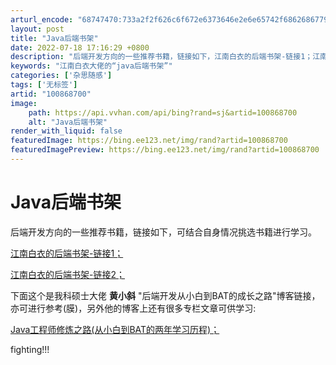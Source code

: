 ```yaml
---
arturl_encode: "68747470:733a2f2f626c6f672e6373646e2e6e65742f6862686779752f:61727469636c652f64657461696c732f313030383638373030"
layout: post
title: "Java后端书架"
date: 2022-07-18 17:16:29 +0800
description: "后端开发方向的一些推荐书籍，链接如下，江南白衣的后端书架-链接1；江南白衣的后端书架-链接2；下面这"
keywords: "江南白衣大佬的“java后端书架”"
categories: ['杂思随感']
tags: ['无标签']
artid: "100868700"
image:
    path: https://api.vvhan.com/api/bing?rand=sj&artid=100868700
    alt: "Java后端书架"
render_with_liquid: false
featuredImage: https://bing.ee123.net/img/rand?artid=100868700
featuredImagePreview: https://bing.ee123.net/img/rand?artid=100868700
---
```


# Java后端书架

后端开发方向的一些推荐书籍，链接如下，可结合自身情况挑选书籍进行学习。
  
[江南白衣的后端书架-链接1；](http://calvin1978.blogcn.com/articles/bookshelf16.html)
  
[江南白衣的后端书架-链接2；](https://www.cnblogs.com/zhangshiwen/p/6184993.html)
  
下面这个是我科硕士大佬
**黄小斜**
"后端开发从小白到BAT的成长之路"博客链接，亦可进行参考(膜)，另外他的博客上还有很多专栏文章可供学习:
  
[Java工程师修炼之路(从小白到BAT的两年学习历程)；](https://blog.csdn.net/a724888/article/details/60879893)
  
fighting!!!
